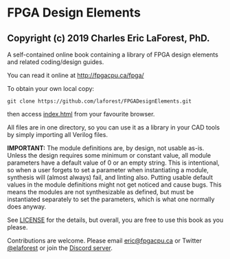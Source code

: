 # FPGA Design Elements

## Copyright (c) 2019 Charles Eric LaForest, PhD.

A self-contained online book containing a library of FPGA design elements and
related coding/design guides.

You can read it online at http://fpgacpu.ca/fpga/

To obtain your own local copy:
```
git clone https://github.com/laforest/FPGADesignElements.git
```
then access [index.html](./index.html) from your favourite browser.

All files are in one directory, so you can use it as a library in your CAD
tools by simply importing all Verilog files.

**IMPORTANT:** The module definitions are, by design, not usable as-is.
Unless the design requires some minimum or constant value, all module
parameters have a default value of 0 or an empty string. This is intentional,
so when a user forgets to set a parameter when instantiating a module,
synthesis will (almost always) fail, and linting also. Putting usable default
values in the module definitions might not get noticed and cause bugs. This
means the modules are not synthesizable as defined, but must be instantiated
separately to set the parameters, which is what one normally does anyway.

See [LICENSE](./LICENSE) for the details, but overall, you are free to use this
book as you please.

Contributions are welcome. Please email <a href="mailto:eric@fpgacpu.ca?subject=FPGA%20Design%20Elements">eric@fpgacpu.ca</a>
or Twitter <a href="https://twitter.com/elaforest">@elaforest</a> or join the <a href="https://discordapp.com/invite/bWBdwVD">Discord server</a>.

